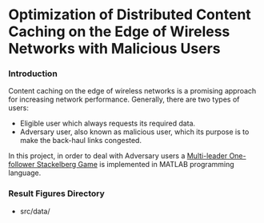 # Optimization of Distributed Content Caching on the Edge of Wireless Networks with Malicious Users

### Introduction
Content caching on the edge of wireless networks is a promising approach for increasing network performance.
Generally, there are two types of users:
* Eligible user which always requests its required data.
* Adversary user, also known as malicious user, which its purpose is to make the back-haul links congested.

In this project, in order to deal with Adversary users a [Multi-leader One-follower Stackelberg Game](https://ieeexplore.ieee.org/document/8371277) is implemented in MATLAB programming language.


### Result Figures Directory
* src/data/